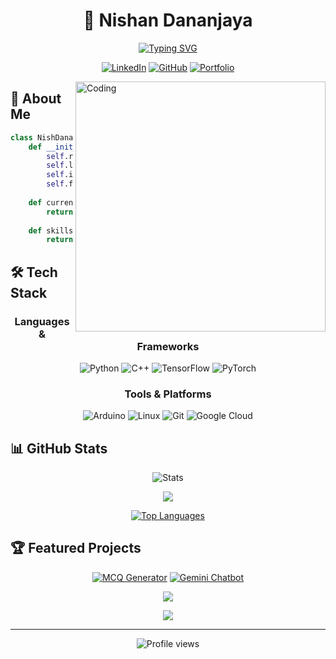 # <div align="center">🚀 Nishan Dananjaya</div>

<div align="center">
  
[![Typing SVG](https://readme-typing-svg.herokuapp.com?font=Fira+Code&weight=500&size=25&pause=1000&color=6F9EE8&center=true&vCenter=true&random=false&width=600&lines=Machine+Learning+%26+Deep+Learning+Enthusiast;Electrical+and+Electronic+Engineering+Student;Embedded+Systems+Developer)](https://git.io/typing-svg)

[![LinkedIn](https://img.shields.io/badge/LinkedIn-0077B5?style=for-the-badge&logo=linkedin&logoColor=white)](https://www.linkedin.com/in/noshandananjayab/)
[![GitHub](https://img.shields.io/badge/GitHub-100000?style=for-the-badge&logo=github&logoColor=white)](https://github.com/NishDananjaya)
[![Portfolio](https://img.shields.io/badge/Portfolio-255E63?style=for-the-badge&logo=About.me&logoColor=white)](https://your-portfolio-link)

</div>

<img align="right" alt="Coding" width="400" src="https://media.giphy.com/media/f3iwJFOVOwuy7K6FFw/giphy.gif">

## 💫 About Me

```python
class NishDananjaya:
    def __init__(self):
        self.role = "EEE Undergraduate"
        self.learning = "Embedded Systems"
        self.interests = ["AI/ML", "IoT", "Robotics"]
        self.fun_fact = "I forget anything within seconds 🤔"
        
    def current_projects(self):
        return ["Smart IoT Systems", "ML Applications"]
        
    def skills(self):
        return ["Python", "C++", "TensorFlow", "Arduino"]
```

## 🛠️ Tech Stack

<div align="center">

### Languages & Frameworks
![Python](https://img.shields.io/badge/Python-FFD43B?style=for-the-badge&logo=python&logoColor=blue)
![C++](https://img.shields.io/badge/C%2B%2B-00599C?style=for-the-badge&logo=c%2B%2B&logoColor=white)
![TensorFlow](https://img.shields.io/badge/TensorFlow-FF6F00?style=for-the-badge&logo=tensorflow&logoColor=white)
![PyTorch](https://img.shields.io/badge/PyTorch-EE4C2C?style=for-the-badge&logo=pytorch&logoColor=white)

### Tools & Platforms
![Arduino](https://img.shields.io/badge/Arduino-00979D?style=for-the-badge&logo=Arduino&logoColor=white)
![Linux](https://img.shields.io/badge/Linux-FCC624?style=for-the-badge&logo=linux&logoColor=black)
![Git](https://img.shields.io/badge/GIT-E44C30?style=for-the-badge&logo=git&logoColor=white)
![Google Cloud](https://img.shields.io/badge/Google_Cloud-4285F4?style=for-the-badge&logo=google-cloud&logoColor=white)

</div>

## 📊 GitHub Stats

<div align="center">
  
![Stats](https://github-readme-stats.vercel.app/api?username=NishDananjaya&show_icons=true&theme=tokyonight&hide_border=true&include_all_commits=true&count_private=true)
  
<p align="center">
  <img src="https://github-readme-streak-stats.herokuapp.com/?user=NishDananjaya&theme=tokyonight&hide_border=true" />
</p>

[![Top Languages](https://github-readme-stats.vercel.app/api/top-langs/?username=NishDananjaya&layout=compact&theme=tokyonight&hide_border=true)](https://github.com/NishDananjaya)

</div>

## 🏆 Featured Projects

<div align="center">

[![MCQ Generator](https://github-readme-stats.vercel.app/api/pin/?username=NishDananjaya&repo=MCQ_Generator&theme=tokyonight&hide_border=true)](https://github.com/NishDananjaya/MCQ_Generator)
[![Gemini Chatbot](https://github-readme-stats.vercel.app/api/pin/?username=NishDananjaya&repo=Gemini_chatbot_sinhala&theme=tokyonight&hide_border=true)](https://github.com/NishDananjaya/Gemini_chatbot_sinhala)

</div>

<div align="center">

![](https://github-profile-trophy.vercel.app/?username=NishDananjaya&theme=tokyonight&no-frame=true&margin-w=4)

<img src="https://github-readme-activity-graph.vercel.app/graph?username=NishDananjaya&theme=tokyo-night&hide_border=true" />

</div>

---
<div align="center">
  <img src="https://komarev.com/ghpvc/?username=NishDananjaya&label=Profile%20views&color=0e75b6&style=flat" alt="Profile views" />
</div>
